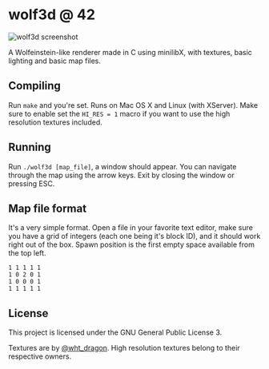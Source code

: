 # wolf3d @ 42

![wolf3d screenshot](/screens/screen3.png?raw=true)

A Wolfeinstein-like renderer made in C using minilibX, with textures, basic
lighting and basic map files.

## Compiling
Run `make` and you're set. Runs on Mac OS X and Linux (with XServer).
Make sure to enable set the `HI_RES = 1` macro if you want to use the high
resolution textures included.

## Running
Run `./wolf3d [map_file]`, a window should appear. You can navigate through the
map using the arrow keys. Exit by closing the window or pressing ESC.

## Map file format
It's a very simple format. Open a file in your favorite text editor, make sure
you have a grid of integers (each one being it's block ID), and it should work
right out of the box. Spawn position is the first empty space available from the
top left.

```
1 1 1 1 1
1 0 2 0 1
1 0 0 0 1
1 1 1 1 1
```

## License
This project is licensed under the GNU General Public License 3.

Textures are by [@wht_dragon](https://twitter.com/wht_dragon). High resolution
textures belong to their respective owners.
